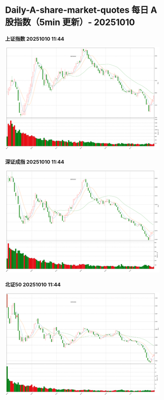 
# Daily-A-share-market-quotes 每日 A 股指数（5min 更新）- 20251010

### 上证指数 20251010 11:44
![](./fig/2025/10/20251010-sh000001.png)

### 深证成指 20251010 11:44
![](./fig/2025/10/20251010-sz399001.png)

### 北证50 20251010 11:44
![](./fig/2025/10/20251010-bj899050.png)
